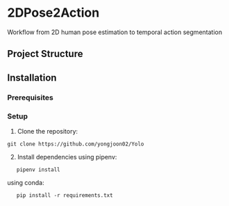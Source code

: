 # 2DPose2Action 
Workflow from 2D human pose estimation to temporal action segmentation

## Project Structure

## Installation

### Prerequisites

### Setup
1. Clone the repository:
```
git clone https://github.com/yongjoon02/Yolo
```

2. Install dependencies 
using pipenv:
```
   pipenv install
```
   using conda:
```   
   pip install -r requirements.txt
```
